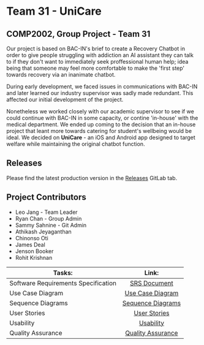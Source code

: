 # Team 31 - UniCare
## COMP2002, Group Project - Team 31

Our project is based on BAC-IN's brief to create a Recovery Chatbot in order to give people struggling with addiction an AI assistant they can talk to if they don't want to immediately seek proffessional human help; idea being that someone may feel more comfortable to make the 'first step' towards recovery via an inanimate chatbot.

During early development, we faced issues in communications with BAC-IN and later learned our industry supervisor was sadly made redundant. This affected our initial development of the project.

Nonetheless we worked closely with our academic supervisor to see if we could continue with BAC-IN in some capacity, or contine 'in-house' with the medical department. We ended up coming to the decision that an in-house project that leant more towards catering for student's wellbeing would be ideal. We decided on **UniCare** - an iOS and Android app designed to target welfare while maintaining the original chatbot function.


## Releases

Please find the latest production version in the [Releases](https://projects.cs.nott.ac.uk/comp2002/2024-2025/team31_project/-/releases) GitLab tab.

## Project Contributors

- Leo Jang - Team Leader
- Ryan Chan - Group Admin
- Sammy Sahnine - Git Admin
- Athikash Jeyaganthan​
- Chinonso Oti
- James Deal
- Jenson Booker
- Rohit Krishnan​

|Tasks:      |Link:          |
| ------------- |:-------------:|
|Software Requirements Specification| [SRS Document](docs/ReqSpec/Requirements.md)|
|Use Case Diagram| [Use Case Diagram](docs/ReqSpec/UseCase.md) |
|Sequence Diagrams| [Sequence Diagrams](docs/ReqSpec/Sequence.md) |
|User Stories|[User Stories](docs/ReqSpec/UserStories.md)|
|Usability |[Usability](docs/Usability/usability.md)|
|Quality Assurance| [Quality Assurance](docs/Quality/QualityAssurance.md)|
